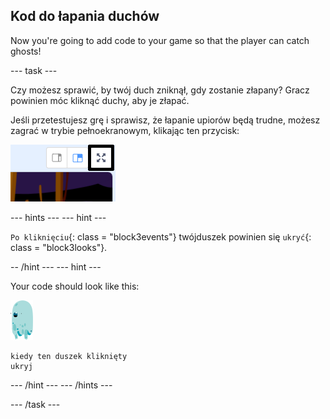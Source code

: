 ## Kod do łapania duchów

Now you're going to add code to your game so that the player can catch ghosts!

\--- task \---

Czy możesz sprawić, by twój duch zniknął, gdy zostanie złapany? Gracz powinien móc kliknąć duchy, aby je złapać.

Jeśli przetestujesz grę i sprawisz, że łapanie upiorów będą trudne, możesz zagrać w trybie pełnoekranowym, klikając ten przycisk:

![zrzut ekranu](images/ghost-fullscreen-annotated.png)

\--- hints \--- \--- hint \---

`Po kliknięciu`{: class = "block3events"} twójduszek powinien się `ukryć`{: class = "block3looks"}.

-- /hint \--- \--- hint \---

Your code should look like this:

![duszek ducha](images/ghost-sprite.png)

```blocks3
kiedy ten duszek kliknięty
ukryj
```

\--- /hint \--- \--- /hints \---

\--- /task \---